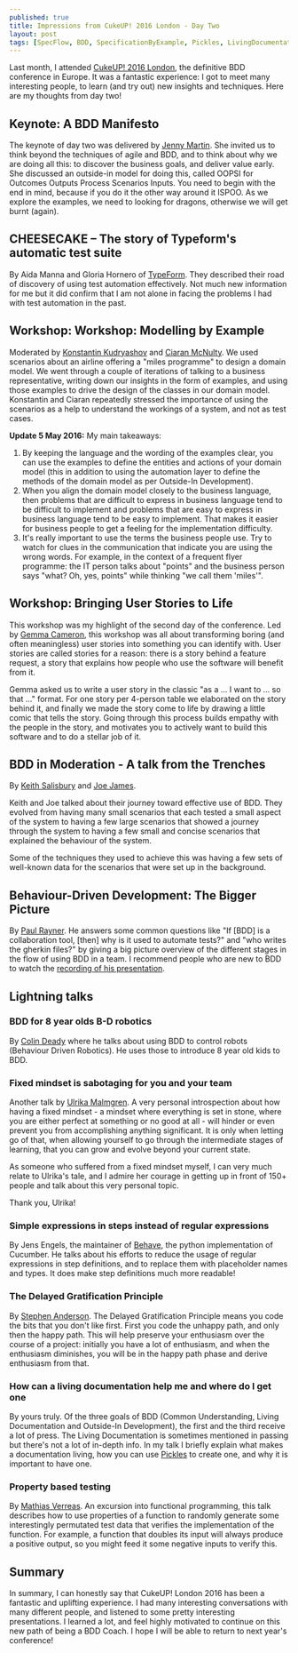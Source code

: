 ```yaml
---
published: true
title: Impressions from CukeUP! 2016 London - Day Two
layout: post
tags: [SpecFlow, BDD, SpecificationByExample, Pickles, LivingDocumentation, Cucumber]
---
```

Last month, I attended
[CukeUP! 2016 London](https://skillsmatter.com/conferences/7606-cukeup-2016),
the definitive BDD conference in Europe. It was a fantastic experience: I got
to meet many interesting people, to learn (and try out) new insights and
techniques. Here are my thoughts from day two!

## Keynote: A BDD Manifesto

The keynote of day two was delivered by 
[Jenny Martin](https://jennyjmar.com/). She invited us to think beyond the techniques of
agile and BDD, and to think about why we are doing all this: to discover the business goals,
and deliver value early. She discussed an outside-in model for doing this, called OOPSI for
Outcomes Outputs Process Scenarios Inputs. You need to begin with the end in mind,
because if you do it the other way around it ISPOO. As we explore the examples,
we need to looking for dragons, otherwise we will get burnt (again).

## CHEESECAKE – The story of Typeform's automatic test suite

By Aida Manna and Gloria Hornero of [TypeForm](http://www.typeform/). They
described their road of discovery of using test automation effectively. Not much
new information for me but it did confirm that I am not alone in facing
the problems I had with test automation in the past.

## Workshop: Workshop: Modelling by Example

Moderated by [Konstantin Kudryashov](https://twitter.com/everzet) and
[Ciaran McNulty](https://twitter.com/ciaranmcnulty). We used scenarios about
an airline offering a "miles programme" to design a domain model. We went
through a couple of iterations of talking to a business representative,
writing down our insights in the form of examples, and using those examples
to drive the design of the classes in our domain model. Konstantin and Ciaran
repeatedly stressed the importance of using the scenarios as a help to
understand the workings of a system, and not as test cases.

**Update 5 May 2016:** My main takeaways:

1. By keeping the language
and the wording of the examples clear, you can use the examples to
define the entities and actions of your domain model (this in addition to
using the automation layer to define the methods of the domain model as
per Outside-In Development).
2. When you align the domain model closely to the business language,
then problems that are difficult to express in business language tend to
be difficult to implement and problems that are easy to express in business
language tend to be easy to implement. That makes it easier for business people
to get a feeling for the implementation difficulty.
3. It's really important to use the terms the business people use. Try to watch
for clues in the communication that indicate you are using the wrong words. For example,
in the context of a frequent flyer programme: the IT person talks about "points" and
the business person says "what? Oh, yes, points" while thinking "we call them 'miles'".

## Workshop: Bringing User Stories to Life

This workshop was my highlight of the second day of the conference. Led by
[Gemma Cameron](https://twitter.com/ruby_gem), this workshop was all about
transforming boring (and often meaningless) user stories into something you
can identify with. User stories are called stories for a reason: there is
a story behind a feature request, a story that explains how people who
use the software will benefit from it.

Gemma asked us to write a user story in the classic "as a ... I want to ... so that ..."
format. For one story per 4-person table we elaborated on the story behind it,
and finally we made the story come to life by drawing a little comic
that tells the story. Going through this process builds empathy with the
people in the story, and motivates you to actively want to build this
software and to do a stellar job of it.

## BDD in Moderation - A talk from the Trenches 

By [Keith Salisbury](https://twitter.com/ktec) and [Joe James](http://joejames.io/).

Keith and Joe talked about their journey toward effective use of BDD. They evolved
from having many small scenarios that each tested a small aspect of the system
to having a few large scenarios that showed a journey through the system
to having a few small and concise scenarios that explained the behaviour of the system.

Some of the techniques they used to achieve this was having a few sets of well-known
data for the scenarios that were set up in the background.

## Behaviour-Driven Development: The Bigger Picture

By [Paul Rayner](http://thepaulrayner.com/). He answers some common questions like
"If [BDD] is a collaboration tool, [then] why is it used to automate tests?" and
"who writes the gherkin files?" by giving a big picture overview of the different
stages in the flow of using BDD in a team. I recommend people who are new to BDD
to watch the [recording of his presentation](https://skillsmatter.com/skillscasts/7589-behaviour-driven-development-the-bigger-picture).

## Lightning talks

### BDD for 8 year olds B-D robotics

By [Colin Deady](https://www.linkedin.com/in/colindeady) where he talks about
using BDD to control robots (Behaviour Driven Robotics). He uses those
to introduce 8 year old kids to BDD.

### Fixed mindset is sabotaging for you and your team

Another talk by [Ulrika Malmgren](https://twitter.com/ulrikama). A very personal
introspection about how having a fixed mindset - a mindset where everything is
set in stone, where you are either perfect at something or no good at all - will
hinder or even prevent you from accomplishing anything significant. It is only
when letting go of that, when allowing yourself to go through the intermediate
stages of learning, that you can grow and evolve beyond your current state.

As someone who suffered from a fixed mindset myself, I can very much
relate to Ulrika's tale, and I admire her courage in getting up
in front of 150+ people and talk about this very personal topic.

Thank you, Ulrika!

### Simple expressions in steps instead of regular expressions 

By Jens Engels, the maintainer of [Behave](http://pythonhosted.org/behave/),
the python implementation of Cucumber. He talks about his efforts
to reduce the usage of regular expressions in step definitions, and to
replace them with placeholder names and types. It does make step
definitions much more readable!


### The Delayed Gratification Principle

By [Stephen Anderson](https://twitter.com/teedor76). The Delayed
Gratification Principle means you code the bits that you don't like
first. First you code the unhappy path, and only then the happy path.
This will help preserve your enthusiasm over the course of a project:
initially you have a lot of enthusiasm, and when the enthusiasm
diminishes, you will be in the happy path phase and derive enthusiasm from that.

### How can a living documentation help me and where do I get one

By yours truly. Of the three goals of BDD (Common Understanding,
Living Documentation and Outside-In Development), the first and the third
receive a lot of press. The Living Documentation is sometimes mentioned
in passing but there's not a lot of in-depth info. In my talk I briefly
explain what makes a documentation living, how you can use
[Pickles](http://www.picklesdoc.com) to create one, and why it is
important to have one.

### Property based testing

By [Mathias Verreas](https://twitter.com/mathiasverraes). An excursion
into functional programming, this talk describes how to use properties
of a function to randomly generate some interestingly permutated test
data that verifies the implementation of the function. For example,
a function that doubles its input will always produce a positive output,
so you might feed it some negative inputs to verify this.

## Summary

In summary, I can honestly say that CukeUP! London 2016 has been a 
fantastic and uplifting experience. I had many interesting conversations
with many different people, and listened to some pretty
interesting presentations. I learned a lot, and feel highly motivated
to continue on this new path of being a BDD Coach. I hope
I will be able to return to next year's conference!
